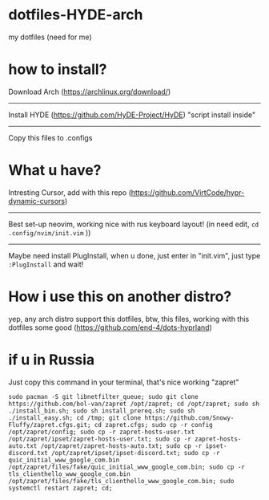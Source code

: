 # dotfiles-HYDE-arch
 my dotfiles (need for me)


# how to install?

Download Arch (https://archlinux.org/download/)
_______
Install HYDE (https://github.com/HyDE-Project/HyDE) "script install inside"
_______
Copy this files to .configs

# What u have?
Intresting Cursor, add with this repo (https://github.com/VirtCode/hypr-dynamic-cursors)
____
Best set-up neovim, working nice with rus keyboard layout! (in need edit, ```cd .config/nvim/init.vim``` ))
____
Maybe need install PlugInstall, when u done, just enter in "init.vim", just type `:PlugInstall` and wait!

# How i use this on another distro? 

yep, any arch distro support this dotfiles, btw, this files, working with this dotfiles some good (https://github.com/end-4/dots-hyprland)

# if u in Russia

Just copy this command in your terminal, that's nice working "zapret"

`
sudo pacman -S git libnetfilter_queue; sudo git clone https://github.com/bol-van/zapret /opt/zapret; cd /opt/zapret; sudo sh ./install_bin.sh; sudo sh install_prereq.sh; sudo sh ./install_easy.sh; cd /tmp; git clone https://github.com/Snowy-Fluffy/zapret.cfgs.git; cd zapret.cfgs; sudo cp -r config /opt/zapret/config; sudo cp -r zapret-hosts-user.txt /opt/zapret/ipset/zapret-hosts-user.txt; sudo cp -r zapret-hosts-auto.txt /opt/zapret/zapret-hosts-auto.txt; sudo cp -r ipset-discord.txt /opt/zapret/ipset/ipset-discord.txt; sudo cp -r quic_initial_www_google_com.bin /opt/zapret/files/fake/quic_initial_www_google_com.bin; sudo cp -r tls_clienthello_www_google_com.bin /opt/zapret/files/fake/tls_clienthello_www_google_com.bin; sudo systemctl restart zapret; cd;
`



